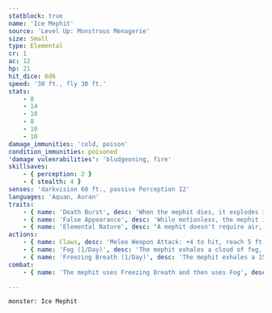 ```yaml
---
statblock: true
name: 'Ice Mephit'
source: 'Level Up: Monstrous Menagerie'
size: Small
type: Elemental
cr: 1
ac: 12
hp: 21
hit_dice: 6d6
speed: '30 ft., fly 30 ft.'
stats:
    - 8
    - 14
    - 10
    - 8
    - 10
    - 10
damage_immunities: 'cold, poison'
condition_immunities: poisoned
'damage vulenrabilities': 'bludgeoning, fire'
skillsaves:
    - { perception: 2 }
    - { stealth: 4 }
senses: 'darkvision 60 ft., passive Perception 12'
languages: 'Aquan, Auran'
traits:
    - { name: 'Death Burst', desc: 'When the mephit dies, it explodes into ice shards. Each creature within 5 feet makes a DC 10 Constitution saving throw, taking 4 (1d8) slashing damage on a failed save or half damage on a success.' }
    - { name: 'False Appearance', desc: 'While motionless, the mephit is indistinguishable from a shard of ice.' }
    - { name: 'Elemental Nature', desc: "A mephit doesn't require air, sustenance, or sleep." }
actions:
    - { name: Claws, desc: 'Melee Weapon Attack: +4 to hit, reach 5 ft., one target. Hit: 4 (1d4 + 2) slashing damage plus 2 (1d4) cold damage.' }
    - { name: 'Fog (1/Day)', desc: 'The mephit exhales a cloud of fog, creating a 20-foot-radius sphere of fog centered on the mephit. The fog is heavily obscured to non-mephits. The fog cloud is immobile, spreads around corners, and remains for 10 minutes or until dispersed by a strong wind.' }
    - { name: 'Freezing Breath (1/Day)', desc: 'The mephit exhales a 15-foot cone of ice. Each creature in the area makes a DC 10 Constitution saving throw, taking 5 (2d4) cold damage on a failed save or half damage on a success.' }
combat:
    - { name: 'The mephit uses Freezing Breath and then uses Fog', desc: 'It attacks opponents at an advantage in the fog and uses the fog to help it flee if reduced to 7 hit points or fewer.' }

---
```

```statblock
monster: Ice Mephit
```
